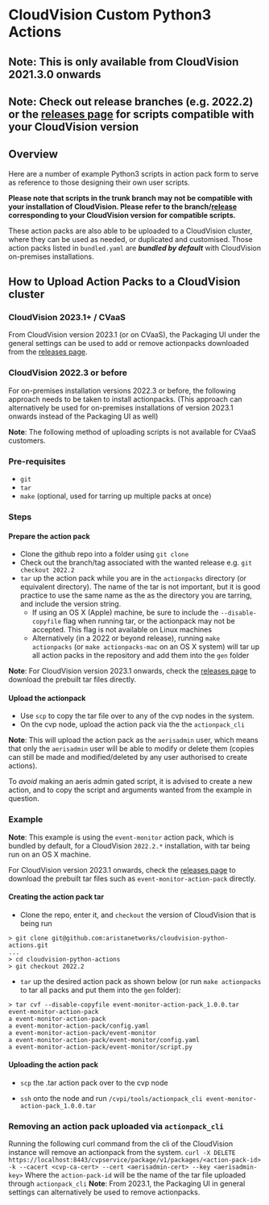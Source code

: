 # CloudVision Custom Python3 Actions

## **Note**: This is only available from CloudVision 2021.3.0 onwards

## **Note**: Check out release branches (e.g. 2022.2) or the [releases page](https://github.com/aristanetworks/cloudvision-python-actions/releases) for scripts compatible with your CloudVision version

## Overview

Here are a number of example Python3 scripts in action pack form to serve as reference to those designing their own user scripts.

**Please note that scripts in the trunk branch may not be compatible with your installation of CloudVision. Please refer to the branch/[release](https://github.com/aristanetworks/cloudvision-python-actions/releases) corresponding to your CloudVision version for compatible scripts.**

These action packs are also able to be uploaded to a CloudVision cluster, where they can be used as needed, or duplicated and customised.
Those action packs listed in `bundled.yaml` are **_bundled by default_** with CloudVision on-premises installations.

## How to Upload Action Packs to a CloudVision cluster

### CloudVision 2023.1+ / CVaaS
From CloudVision version 2023.1 (or on CVaaS), the Packaging UI under the general settings can be used to add or remove actionpacks downloaded from the [releases page](https://github.com/aristanetworks/cloudvision-python-actions/releases).

### CloudVision 2022.3 or before
For on-premises installation versions 2022.3 or before, the following approach needs to be taken to install actionpacks.
(This approach can alternatively be used for on-premises installations of version 2023.1 onwards instead of the Packaging UI as well)

**Note**: The following method of uploading scripts is not available for CVaaS customers.

### Pre-requisites

* `git`
* `tar`
* `make` (optional, used for tarring up multiple packs at once)

### Steps

#### Prepare the action pack

* Clone the github repo into a folder using `git clone`
* Check out the branch/tag associated with the wanted release e.g. `git checkout 2022.2`
* `tar` up the action pack while you are in the `actionpacks` directory (or equivalent directory). The name of the tar is not important, but it is good practice to use the same name as the as the directory you are tarring, and include the version string.
  * If using an OS X (Apple) machine, be sure to include the `--disable-copyfile` flag when running tar, or the actionpack may not be accepted. This flag is not available on Linux machines
  * Alternatively (in a 2022 or beyond release), running `make actionpacks` (or `make actionpacks-mac` on an OS X system) will tar up all action packs in the repository and add them into the `gen` folder

**Note**: For CloudVision version 2023.1 onwards, check the [releases page](https://github.com/aristanetworks/cloudvision-python-actions/releases) to download the prebuilt tar files directly.

#### Upload the actionpack

* Use `scp` to copy the tar file over to any of the cvp nodes in the system.
* On the cvp node, upload the action pack via the the `actionpack_cli`

**Note**: This will upload the action pack as the `aerisadmin` user, which means that only the `aerisadmin` user will be able to modify or delete them (copies can still be made and modified/deleted by any user authorised to create actions).

To _avoid_ making an aeris admin gated script, it is advised to create a new action, and to copy the script and arguments wanted from the example in question.

### Example

**Note**: This example is using the `event-monitor` action pack, which is bundled by default, for a CloudVision `2022.2.*` installation, with tar being run on an OS X machine.

For CloudVision version 2023.1 onwards, check the [releases page](https://github.com/aristanetworks/cloudvision-python-actions/releases) to download the prebuilt tar files such as `event-monitor-action-pack` directly.

#### Creating the action pack tar

* Clone the repo, enter it, and `checkout` the version of CloudVision that is being run

``` Shell
> git clone git@github.com:aristanetworks/cloudvision-python-actions.git
...
> cd cloudvision-python-actions
> git checkout 2022.2
```

* `tar` up the desired action pack as shown below (or run `make actionpacks` to tar all packs and put them into the `gen` folder):

``` Shell
> tar cvf --disable-copyfile event-monitor-action-pack_1.0.0.tar event-monitor-action-pack
a event-monitor-action-pack
a event-monitor-action-pack/config.yaml
a event-monitor-action-pack/event-monitor
a event-monitor-action-pack/event-monitor/config.yaml
a event-monitor-action-pack/event-monitor/script.py
```

#### Uploading the action pack

* `scp` the .tar action pack over to the cvp node

* `ssh` onto the node and run `/cvpi/tools/actionpack_cli event-monitor-action-pack_1.0.0.tar`


### Removing an action pack uploaded via `actionpack_cli`
Running the following curl command from the cli of the CloudVision instance will remove an actionpack from the system.
`curl -X DELETE https://localhost:8443/cvpservice/package/v1/packages/<action-pack-id> -k --cacert <cvp-ca-cert> --cert <aerisadmin-cert> --key <aerisadmin-key>`
Where the `action-pack-id` will be the name of the tar file uploaded through `actionpack_cli`
**Note**: From 2023.1, the Packaging UI in general settings can alternatively be used to remove actionpacks.
